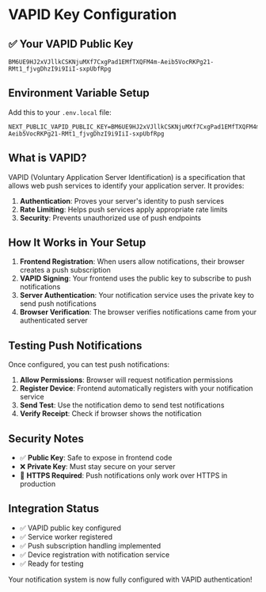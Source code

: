 # VAPID Key Configuration

## ✅ Your VAPID Public Key

```
BM6UE9HJ2xVJllkCSKNjuMXf7CxgPad1EMfTXQFM4m-Aeib5VocRKPg21-RMt1_fjvgDhzI9i9IiI-sxpUbfRpg
```

## Environment Variable Setup

Add this to your `.env.local` file:

```env
NEXT_PUBLIC_VAPID_PUBLIC_KEY=BM6UE9HJ2xVJllkCSKNjuMXf7CxgPad1EMfTXQFM4m-Aeib5VocRKPg21-RMt1_fjvgDhzI9i9IiI-sxpUbfRpg
```

## What is VAPID?

VAPID (Voluntary Application Server Identification) is a specification that allows web push services to identify your application server. It provides:

1. **Authentication**: Proves your server's identity to push services
2. **Rate Limiting**: Helps push services apply appropriate rate limits
3. **Security**: Prevents unauthorized use of push endpoints

## How It Works in Your Setup

1. **Frontend Registration**: When users allow notifications, their browser creates a push subscription
2. **VAPID Signing**: Your frontend uses the public key to subscribe to push notifications
3. **Server Authentication**: Your notification service uses the private key to send push notifications
4. **Browser Verification**: The browser verifies notifications came from your authenticated server

## Testing Push Notifications

Once configured, you can test push notifications:

1. **Allow Permissions**: Browser will request notification permissions
2. **Register Device**: Frontend automatically registers with your notification service
3. **Send Test**: Use the notification demo to send test notifications
4. **Verify Receipt**: Check if browser shows the notification

## Security Notes

- ✅ **Public Key**: Safe to expose in frontend code
- ❌ **Private Key**: Must stay secure on your server
- 🔐 **HTTPS Required**: Push notifications only work over HTTPS in production

## Integration Status

- ✅ VAPID public key configured
- ✅ Service worker registered
- ✅ Push subscription handling implemented
- ✅ Device registration with notification service
- ✅ Ready for testing

Your notification system is now fully configured with VAPID authentication!
